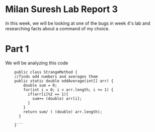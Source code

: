 # Milan Suresh Lab Report 3

In this week, we will be looking at one of the bugs in week 4's lab and researching facts about a command of my choice.

# Part 1

We will be analyzing this code

```
    public class StrangeMethod {
    //finds odd numbers and averages them
    public static double oddAverage(int[] arr) {
        double sum = 0;
        for(int i = 0; i < arr.length; i += 1) {
          if(arr[i]%2 == 1){
            sum+= (double) arr[i];
          }
        }
        return sum/ ( (double) arr.length);
      }
    
    }```


